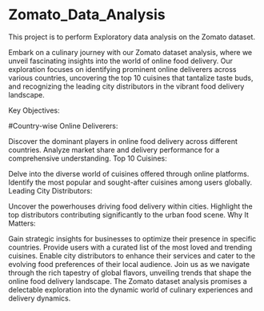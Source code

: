 # Zomato_Data_Analysis
This project is to perform Exploratory data analysis on the Zomato dataset.

Embark on a culinary journey with our Zomato dataset analysis, where we unveil fascinating insights into the world of online food delivery. Our exploration focuses on identifying prominent online deliverers across various countries, uncovering the top 10 cuisines that tantalize taste buds, and recognizing the leading city distributors in the vibrant food delivery landscape.

Key Objectives:

#Country-wise Online Deliverers:

Discover the dominant players in online food delivery across different countries.
Analyze market share and delivery performance for a comprehensive understanding.
Top 10 Cuisines:

Delve into the diverse world of cuisines offered through online platforms.
Identify the most popular and sought-after cuisines among users globally.
Leading City Distributors:

Uncover the powerhouses driving food delivery within cities.
Highlight the top distributors contributing significantly to the urban food scene.
Why It Matters:

Gain strategic insights for businesses to optimize their presence in specific countries.
Provide users with a curated list of the most loved and trending cuisines.
Enable city distributors to enhance their services and cater to the evolving food preferences of their local audience.
Join us as we navigate through the rich tapestry of global flavors, unveiling trends that shape the online food delivery landscape. The Zomato dataset analysis promises a delectable exploration into the dynamic world of culinary experiences and delivery dynamics.






